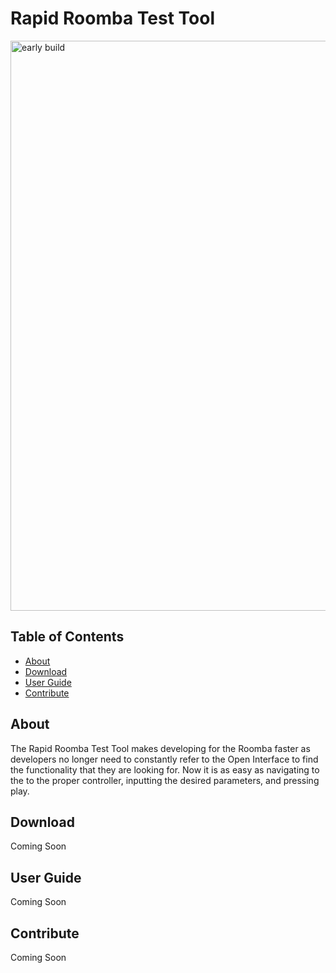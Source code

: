# Rapid Roomba Test Tool

<img width="912" alt="early build" src="https://user-images.githubusercontent.com/12780053/29997473-2082300e-8fe2-11e7-98d8-14e774235828.png">

## Table of Contents
* [About](#about)
* [Download](#download)
* [User Guide](#guide)
* [Contribute](#contribute)

## About
<a name="about"></a>
The Rapid Roomba Test Tool makes developing for the Roomba faster as developers no longer need to constantly refer to the Open Interface to find the functionality that they are looking for. Now it is as easy as navigating to the to the proper controller, inputting the desired parameters, and pressing play.

<!-- Needs revision
Other information relevant to the tester is also readily available. Such as, communication between the Roomba and the application is logged and displayed to the user this allows users to see the order in which information is sent to and from the Roomba.
-->

## Download
<a name="download"></a>
Coming Soon

## User Guide
<a name="guide"></a>
Coming Soon

## Contribute
<a name="contribute"></a>
Coming Soon
